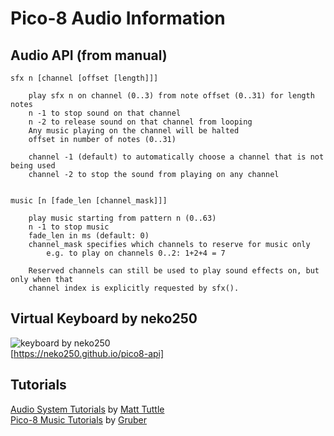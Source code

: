 # Pico-8 Audio Information

## Audio API (from manual)

    sfx n [channel [offset [length]]]

		play sfx n on channel (0..3) from note offset (0..31) for length notes
		n -1 to stop sound on that channel
		n -2 to release sound on that channel from looping
		Any music playing on the channel will be halted
		offset in number of notes (0..31)

		channel -1 (default) to automatically choose a channel that is not being used
		channel -2 to stop the sound from playing on any channel
	
		
    music [n [fade_len [channel_mask]]]

		play music starting from pattern n (0..63)
		n -1 to stop music
		fade_len in ms (default: 0)
		channel_mask specifies which channels to reserve for music only
			e.g. to play on channels 0..2: 1+2+4 = 7

		Reserved channels can still be used to play sound effects on, but only when that
		channel index is explicitly requested by sfx().

## Virtual Keyboard by neko250

![keyboard by neko250](resources/keybaord.png)  
[https://neko250.github.io/pico8-api]

## Tutorials
[Audio System Tutorials](https://www.youtube.com/playlist?list=PLjZAika8vyZkyOjoCp0EbHeIFZ8MLlhvg) by [Matt Tuttle](https://www.youtube.com/user/HeardTheWord13)  
[Pico-8 Music Tutorials](https://www.youtube.com/playlist?list=PLur95ujyAigsqZR1aNTrVGAvXD7EqywdS) by [Gruber](https://www.youtube.com/channel/UCegheZHIpMbFwxbY4jrc8DA)  
